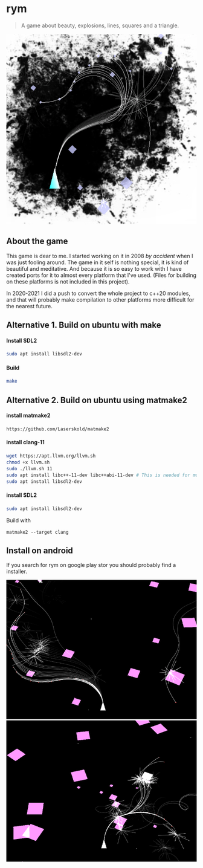 rym
===

> A game about beauty, explosions, lines, squares and a triangle.

![Logo](rym-logo.png)

About the game
--------------

This game is dear to me. I started working on it in 2008 *by accident* when
I was just fooling around. The game in it self is nothing special, it is kind
of beautiful and meditative. And because it is so easy to work with I have
created ports for it to almost every platform that I've used. (Files for
building on these platforms is not included in this project).

In 2020-2021 I did a push to convert the whole project to c++20 modules, and
that will probably make compilation to other platforms more difficult for the
nearest future.



Alternative 1. Build on ubuntu with make
--------------------------------------

#### Install SDL2
```bash
sudo apt install libsdl2-dev
```

#### Build
```bash
make
```

Alternative 2. Build on ubuntu using matmake2
---------------

#### install matmake2

```http
https://github.com/Laserskold/matmake2
```

#### install clang-11
```bash
wget https://apt.llvm.org/llvm.sh
chmod +x llvm.sh
sudo ./llvm.sh 11
sudo apt install libc++-11-dev libc++abi-11-dev # This is needed for modules to work
sudo apt install libsdl2-dev
```


#### install SDL2

```bash
sudo apt install libsdl2-dev
```

Build with
```
matmake2 --target clang
```

Install on android
------------------

If you search for rym on google play stor you should probably find a installer.

![Gameplay](rym1.png)
![Gameplay](rym2.png)

